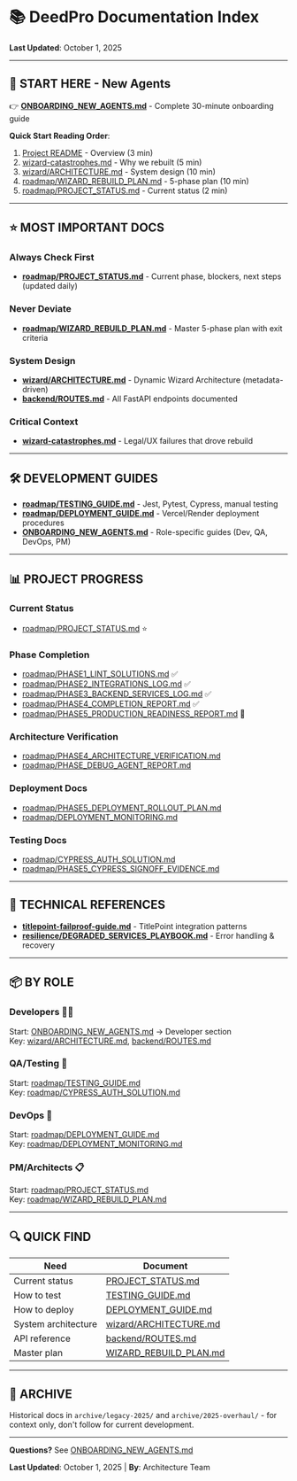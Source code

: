 # 📚 DeedPro Documentation Index
**Last Updated**: October 1, 2025

---

## 🚀 **START HERE - New Agents**

👉 **[ONBOARDING_NEW_AGENTS.md](./ONBOARDING_NEW_AGENTS.md)** - Complete 30-minute onboarding guide

**Quick Start Reading Order**:
1. [Project README](../README.md) - Overview (3 min)
2. [wizard-catastrophes.md](./wizard-catastrophes.md) - Why we rebuilt (5 min)
3. [wizard/ARCHITECTURE.md](./wizard/ARCHITECTURE.md) - System design (10 min)
4. [roadmap/WIZARD_REBUILD_PLAN.md](./roadmap/WIZARD_REBUILD_PLAN.md) - 5-phase plan (10 min)
5. [roadmap/PROJECT_STATUS.md](./roadmap/PROJECT_STATUS.md) - Current status (2 min)

---

## ⭐ **MOST IMPORTANT DOCS**

### **Always Check First**
- **[roadmap/PROJECT_STATUS.md](./roadmap/PROJECT_STATUS.md)** - Current phase, blockers, next steps (updated daily)

### **Never Deviate**
- **[roadmap/WIZARD_REBUILD_PLAN.md](./roadmap/WIZARD_REBUILD_PLAN.md)** - Master 5-phase plan with exit criteria

### **System Design**
- **[wizard/ARCHITECTURE.md](./wizard/ARCHITECTURE.md)** - Dynamic Wizard Architecture (metadata-driven)
- **[backend/ROUTES.md](./backend/ROUTES.md)** - All FastAPI endpoints documented

### **Critical Context**
- **[wizard-catastrophes.md](./wizard-catastrophes.md)** - Legal/UX failures that drove rebuild

---

## 🛠️ **DEVELOPMENT GUIDES**

- **[roadmap/TESTING_GUIDE.md](./roadmap/TESTING_GUIDE.md)** - Jest, Pytest, Cypress, manual testing
- **[roadmap/DEPLOYMENT_GUIDE.md](./roadmap/DEPLOYMENT_GUIDE.md)** - Vercel/Render deployment procedures
- **[ONBOARDING_NEW_AGENTS.md](./ONBOARDING_NEW_AGENTS.md)** - Role-specific guides (Dev, QA, DevOps, PM)

---

## 📊 **PROJECT PROGRESS**

### **Current Status**
- [roadmap/PROJECT_STATUS.md](./roadmap/PROJECT_STATUS.md) ⭐

### **Phase Completion**
- [roadmap/PHASE1_LINT_SOLUTIONS.md](./roadmap/PHASE1_LINT_SOLUTIONS.md) ✅
- [roadmap/PHASE2_INTEGRATIONS_LOG.md](./roadmap/PHASE2_INTEGRATIONS_LOG.md) ✅
- [roadmap/PHASE3_BACKEND_SERVICES_LOG.md](./roadmap/PHASE3_BACKEND_SERVICES_LOG.md) ✅
- [roadmap/PHASE4_COMPLETION_REPORT.md](./roadmap/PHASE4_COMPLETION_REPORT.md) ✅
- [roadmap/PHASE5_PRODUCTION_READINESS_REPORT.md](./roadmap/PHASE5_PRODUCTION_READINESS_REPORT.md) 🔄

### **Architecture Verification**
- [roadmap/PHASE4_ARCHITECTURE_VERIFICATION.md](./roadmap/PHASE4_ARCHITECTURE_VERIFICATION.md)
- [roadmap/PHASE_DEBUG_AGENT_REPORT.md](./roadmap/PHASE_DEBUG_AGENT_REPORT.md)

### **Deployment Docs**
- [roadmap/PHASE5_DEPLOYMENT_ROLLOUT_PLAN.md](./roadmap/PHASE5_DEPLOYMENT_ROLLOUT_PLAN.md)
- [roadmap/DEPLOYMENT_MONITORING.md](./roadmap/DEPLOYMENT_MONITORING.md)

### **Testing Docs**
- [roadmap/CYPRESS_AUTH_SOLUTION.md](./roadmap/CYPRESS_AUTH_SOLUTION.md)
- [roadmap/PHASE5_CYPRESS_SIGNOFF_EVIDENCE.md](./roadmap/PHASE5_CYPRESS_SIGNOFF_EVIDENCE.md)

---

## 🔧 **TECHNICAL REFERENCES**

- **[titlepoint-failproof-guide.md](./titlepoint-failproof-guide.md)** - TitlePoint integration patterns
- **[resilience/DEGRADED_SERVICES_PLAYBOOK.md](./resilience/DEGRADED_SERVICES_PLAYBOOK.md)** - Error handling & recovery

---

## 📦 **BY ROLE**

### **Developers** 👨‍💻
Start: [ONBOARDING_NEW_AGENTS.md](./ONBOARDING_NEW_AGENTS.md) → Developer section  
Key: [wizard/ARCHITECTURE.md](./wizard/ARCHITECTURE.md), [backend/ROUTES.md](./backend/ROUTES.md)

### **QA/Testing** 🧪
Start: [roadmap/TESTING_GUIDE.md](./roadmap/TESTING_GUIDE.md)  
Key: [roadmap/CYPRESS_AUTH_SOLUTION.md](./roadmap/CYPRESS_AUTH_SOLUTION.md)

### **DevOps** 🚀
Start: [roadmap/DEPLOYMENT_GUIDE.md](./roadmap/DEPLOYMENT_GUIDE.md)  
Key: [roadmap/DEPLOYMENT_MONITORING.md](./roadmap/DEPLOYMENT_MONITORING.md)

### **PM/Architects** 📋
Start: [roadmap/PROJECT_STATUS.md](./roadmap/PROJECT_STATUS.md)  
Key: [roadmap/WIZARD_REBUILD_PLAN.md](./roadmap/WIZARD_REBUILD_PLAN.md)

---

## 🔍 **QUICK FIND**

| Need | Document |
|------|----------|
| Current status | [PROJECT_STATUS.md](./roadmap/PROJECT_STATUS.md) |
| How to test | [TESTING_GUIDE.md](./roadmap/TESTING_GUIDE.md) |
| How to deploy | [DEPLOYMENT_GUIDE.md](./roadmap/DEPLOYMENT_GUIDE.md) |
| System architecture | [wizard/ARCHITECTURE.md](./wizard/ARCHITECTURE.md) |
| API reference | [backend/ROUTES.md](./backend/ROUTES.md) |
| Master plan | [WIZARD_REBUILD_PLAN.md](./roadmap/WIZARD_REBUILD_PLAN.md) |

---

## 📁 **ARCHIVE**

Historical docs in `archive/legacy-2025/` and `archive/2025-overhaul/` - for context only, don't follow for current development.

---

**Questions?** See [ONBOARDING_NEW_AGENTS.md](./ONBOARDING_NEW_AGENTS.md)

**Last Updated**: October 1, 2025 | **By**: Architecture Team
